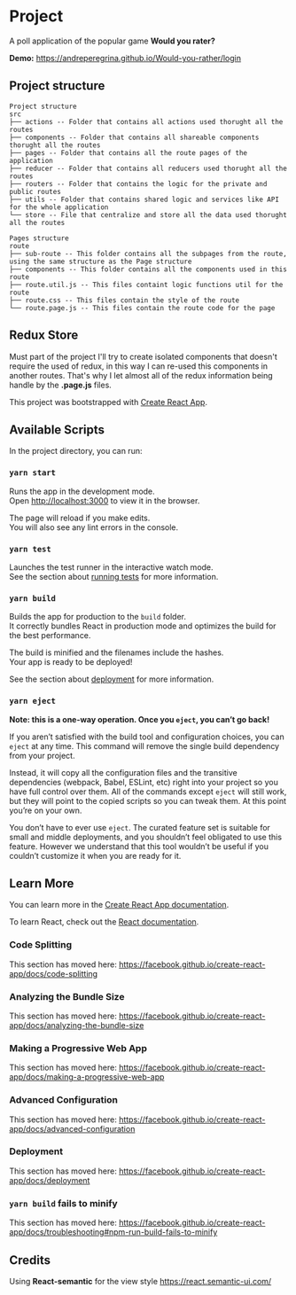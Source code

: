 # Project

A poll application of the popular game **Would you rater?** 

**Demo:** https://andreperegrina.github.io/Would-you-rather/login

## Project structure

```
Project structure
src
├── actions -- Folder that contains all actions used thorught all the routes
├── components -- Folder that contains all shareable components thorught all the routes 
├── pages -- Folder that contains all the route pages of the application
├── reducer -- Folder that contains all reducers used thorught all the routes
├── routers -- Folder that contains the logic for the private and public routes 
├── utils -- Folder that contains shared logic and services like API for the whole application 
└── store -- File that centralize and store all the data used thorught all the routes

Pages structure
route
├── sub-route -- This folder contains all the subpages from the route, using the same structure as the Page structure
├── components -- This folder contains all the components used in this route
├── route.util.js -- This files containt logic functions util for the route
├── route.css -- This files contain the style of the route
└── route.page.js -- This files contain the route code for the page
```

## Redux Store

Must part of the project I'll try to create isolated components that doesn't require the used of redux, in this way 
I can re-used this components in another routes. That's why I let almost all of the redux information being handle 
by the **.page.js** files. 

This project was bootstrapped with [Create React App](https://github.com/facebook/create-react-app).

## Available Scripts

In the project directory, you can run:

### `yarn start`

Runs the app in the development mode.<br />
Open [http://localhost:3000](http://localhost:3000) to view it in the browser.

The page will reload if you make edits.<br />
You will also see any lint errors in the console.

### `yarn test`

Launches the test runner in the interactive watch mode.<br />
See the section about [running tests](https://facebook.github.io/create-react-app/docs/running-tests) for more information.

### `yarn build`

Builds the app for production to the `build` folder.<br />
It correctly bundles React in production mode and optimizes the build for the best performance.

The build is minified and the filenames include the hashes.<br />
Your app is ready to be deployed!

See the section about [deployment](https://facebook.github.io/create-react-app/docs/deployment) for more information.

### `yarn eject`

**Note: this is a one-way operation. Once you `eject`, you can’t go back!**

If you aren’t satisfied with the build tool and configuration choices, you can `eject` at any time. This command will remove the single build dependency from your project.

Instead, it will copy all the configuration files and the transitive dependencies (webpack, Babel, ESLint, etc) right into your project so you have full control over them. All of the commands except `eject` will still work, but they will point to the copied scripts so you can tweak them. At this point you’re on your own.

You don’t have to ever use `eject`. The curated feature set is suitable for small and middle deployments, and you shouldn’t feel obligated to use this feature. However we understand that this tool wouldn’t be useful if you couldn’t customize it when you are ready for it.

## Learn More

You can learn more in the [Create React App documentation](https://facebook.github.io/create-react-app/docs/getting-started).

To learn React, check out the [React documentation](https://reactjs.org/).

### Code Splitting

This section has moved here: https://facebook.github.io/create-react-app/docs/code-splitting

### Analyzing the Bundle Size

This section has moved here: https://facebook.github.io/create-react-app/docs/analyzing-the-bundle-size

### Making a Progressive Web App

This section has moved here: https://facebook.github.io/create-react-app/docs/making-a-progressive-web-app

### Advanced Configuration

This section has moved here: https://facebook.github.io/create-react-app/docs/advanced-configuration

### Deployment

This section has moved here: https://facebook.github.io/create-react-app/docs/deployment

### `yarn build` fails to minify

This section has moved here: https://facebook.github.io/create-react-app/docs/troubleshooting#npm-run-build-fails-to-minify

## Credits

Using **React-semantic** for the view style https://react.semantic-ui.com/
